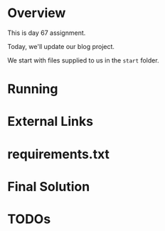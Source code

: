 # Overview

This is day 67 assignment.

Today, we'll update our blog project.

We start with files supplied to us in the `start` folder.

 
# Running

# External Links


# requirements.txt

# Final Solution

# TODOs

